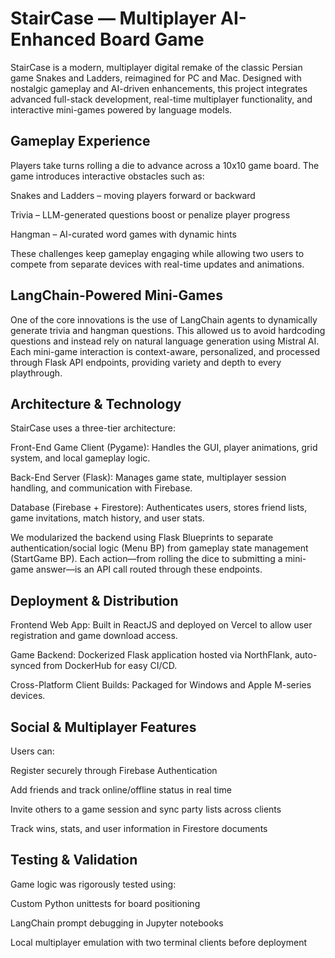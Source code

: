 # StairCase — Multiplayer AI-Enhanced Board Game

StairCase is a modern, multiplayer digital remake of the classic Persian game Snakes and Ladders, reimagined for PC and Mac. Designed with nostalgic gameplay and AI-driven enhancements, this project integrates advanced full-stack development, real-time multiplayer functionality, and interactive mini-games powered by language models.

## Gameplay Experience
Players take turns rolling a die to advance across a 10x10 game board. The game introduces interactive obstacles such as:

Snakes and Ladders – moving players forward or backward

Trivia – LLM-generated questions boost or penalize player progress

Hangman – AI-curated word games with dynamic hints

These challenges keep gameplay engaging while allowing two users to compete from separate devices with real-time updates and animations.

## LangChain-Powered Mini-Games
One of the core innovations is the use of LangChain agents to dynamically generate trivia and hangman questions. This allowed us to avoid hardcoding questions and instead rely on natural language generation using Mistral AI. Each mini-game interaction is context-aware, personalized, and processed through Flask API endpoints, providing variety and depth to every playthrough.


## Architecture & Technology
StairCase uses a three-tier architecture:

Front-End Game Client (Pygame): Handles the GUI, player animations, grid system, and local gameplay logic.

Back-End Server (Flask): Manages game state, multiplayer session handling, and communication with Firebase.

Database (Firebase + Firestore): Authenticates users, stores friend lists, game invitations, match history, and user stats.

We modularized the backend using Flask Blueprints to separate authentication/social logic (Menu BP) from gameplay state management (StartGame BP). Each action—from rolling the dice to submitting a mini-game answer—is an API call routed through these endpoints.

## Deployment & Distribution
Frontend Web App: Built in ReactJS and deployed on Vercel to allow user registration and game download access.

Game Backend: Dockerized Flask application hosted via NorthFlank, auto-synced from DockerHub for easy CI/CD.

Cross-Platform Client Builds: Packaged for Windows and Apple M-series devices.

## Social & Multiplayer Features
Users can:

Register securely through Firebase Authentication

Add friends and track online/offline status in real time

Invite others to a game session and sync party lists across clients

Track wins, stats, and user information in Firestore documents

## Testing & Validation
Game logic was rigorously tested using:

Custom Python unittests for board positioning

LangChain prompt debugging in Jupyter notebooks

Local multiplayer emulation with two terminal clients before deployment

